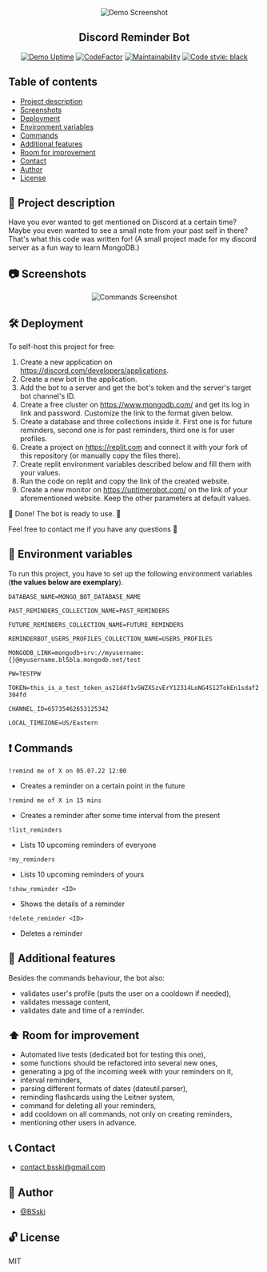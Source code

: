 <div markdown="1" align="center">    

![Demo Screenshot](https://i.imgur.com/V5tnvlI.png)

</div>

<p align="center">
  <h2 align="center">Discord Reminder Bot</h2>
</p>

<div markdown="1" align="center">

[![Demo Uptime](https://img.shields.io/uptimerobot/ratio/m791506013-6a0d048e5d48a3500b5e722e)](https://discord.gg/8GWc9xNjX8)
[![CodeFactor](https://www.codefactor.io/repository/github/bsski/discord-reminder-bot/badge)](https://www.codefactor.io/repository/github/bsski/discord-reminder-bot)
[![Maintainability](https://api.codeclimate.com/v1/badges/7a76c753e9fca6c27087/maintainability)](https://codeclimate.com/github/BSski/discord-reminder-bot/maintainability)
[![Code style: black](https://img.shields.io/badge/code%20style-black-000000.svg)](https://github.com/psf/black)

</div>

<!-- [![MIT License](https://img.shields.io/apm/l/atomic-design-ui.svg?)](./LICENSE) -->


## Table of contents
* [Project description](#scroll-project-description)
* [Screenshots](#camera-screenshots)
* [Deployment](#hammer_and_wrench-deployment)
* [Environment variables](#closed_lock_with_key-environment-variables)
* [Commands](#exclamation-commands)
* [Additional features](#rocket-additional-features)
* [Room for improvement](#arrow_up-room-for-improvement)
* [Contact](#telephone_receiver-contact)
* [Author](#construction_worker-author)
* [License](#unlock-license)


## :scroll: Project description
Have you ever wanted to get mentioned on Discord at a certain time? Maybe you even wanted to see a small note from your past self in there? That's what this code was written for!
(A small project made for my discord server as a fun way to learn MongoDB.)

## :camera: Screenshots
<div markdown="1" align="center">    

![Commands Screenshot](https://i.imgur.com/HSasIdd.png)

</div>


## :hammer_and_wrench: Deployment

To self-host this project for free:
1. Create a new application on https://discord.com/developers/applications.
2. Create a new bot in the application.
3. Add the bot to a server and get the bot's token and the server's target bot channel's ID.
4. Create a free cluster on https://www.mongodb.com/ and get its log in link and password. Customize the link to the format given below.
5. Create a database and three collections inside it. First one is for future reminders, second one is for past reminders, third one is for user profiles.
6. Create a project on https://replit.com and connect it with your fork of this repository (or manually copy the files there).
7. Create replit environment variables described below and fill them with your values.
8. Run the code on replit and copy the link of the created website.
9. Create a new monitor on https://uptimerobot.com/ on the link of your aforementioned website. Keep the other parameters at default values.

🎇 Done! The bot is ready to use. 🎇

Feel free to contact me if you have any questions :slightly_smiling_face:


## :closed_lock_with_key: Environment variables

To run this project, you have to set up the following environment variables (**the values below are exemplary**).

`DATABASE_NAME=MONGO_BOT_DATABASE_NAME`

`PAST_REMINDERS_COLLECTION_NAME=PAST_REMINDERS`

`FUTURE_REMINDERS_COLLECTION_NAME=FUTURE_REMINDERS`

`REMINDERBOT_USERS_PROFILES_COLLECTION_NAME=USERS_PROFILES`

`MONGODB_LINK=mongodb+srv://myusername:{}@myusername.bl5bla.mongodb.net/test`

`PW=TESTPW`

`TOKEN=this_is_a_test_token_as21d4f1vSWZXSzvErY12314LoNG4S12TokEn1sdaf2304fd`

`CHANNEL_ID=65735462653125342`

`LOCAL_TIMEZONE=US/Eastern`


## :exclamation: Commands

```
!remind me of X on 05.07.22 12:00
```
- Creates a reminder on a certain point in the future
```
!remind me of X in 15 mins
```
- Creates a reminder after some time interval from the present
```
!list_reminders
```
- Lists 10 upcoming reminders of everyone
```
!my_reminders
```
- Lists 10 upcoming reminders of yours
```
!show_reminder <ID>
```
- Shows the details of a reminder
```
!delete_reminder <ID>
```
- Deletes a reminder


## :rocket: Additional features
Besides the commands behaviour, the bot also:
- validates user's profile (puts the user on a cooldown if needed),
- validates message content,
- validates date and time of a reminder.


## :arrow_up: Room for improvement
- Automated live tests (dedicated bot for testing this one),
- some functions should be refactored into several new ones,
- generating a jpg of the incoming week with your reminders on it,
- interval reminders,
- parsing different formats of dates (dateutil.parser),
- reminding flashcards using the Leitner system,
- command for deleting all your reminders,
- add cooldown on all commands, not only on creating reminders,
- mentioning other users in advance.


## :telephone_receiver: Contact
- <contact.bsski@gmail.com>


## :construction_worker: Author
- [@BSski](https://www.github.com/BSski)


## :unlock: License
MIT

